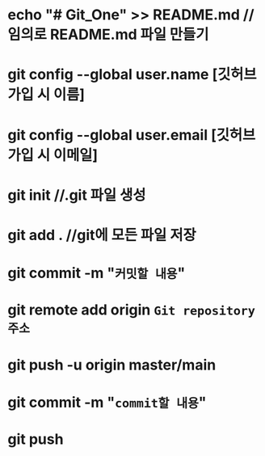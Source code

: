 # echo "# Git_One" >> README.md //임의로 README.md 파일 만들기
# git config --global user.name [깃허브 가입 시 이름]
# git config --global user.email [깃허브 가입 시 이메일]
# git init  //.git 파일 생성
# git add . //git에 모든 파일 저장
# git commit -m "`커밋할 내용`"
# git remote add origin `Git repository 주소`
# git push -u origin master/main
#  git commit  -m "`commit할 내용`"
#  git push
